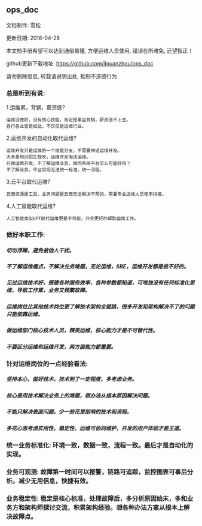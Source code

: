 ## ops_doc

  文档制作: 雪松
  
  更新日期: 2016-04-28
  
  本文档手册希望可以达到通俗易懂, 方便运维人员使用, 错误在所难免, 还望指正！

  github更新下载地址:  https://github.com/liquanzhou/ops_doc
  
  请勿删除信息, 转载请说明出处, 抵制不道德行为
  
  
  
  
  
  
### 总是听到有说: 
  
1.运维累，背锅，薪资低?

    运维没做好，没有核心技能，肯定是累且背锅，薪资涨不上去。
    各行各业皆是如此，不仅仅是运维行业。

2.运维开发的自动化取代运维?

    运维开发只是运维的一个技能分支，不需要神话运维开发。
    大多是培训招生鼓吹，运维开发淘汰运维。
    只做运维开发，不了解运维业务，做的系统平台怎么可能好用？
    不了解业务，平台实现无法统一标准，统一流程。

3.云平台取代运维?

    云商资源是工具，业务问题是云商无法解决干预的，需要专业运维人员使用拼接。

4.人工智能取代运维?

    人工智能类似GPT取代运维更是不可能，只会更好的帮助运维工作。
  

### 做好本职工作:

##### 切勿浮躁，避免被他人干扰。

##### 不了解运维痛点，不解决业务难题，无论运维，SRE，运维开发都是做不好的。

##### 见过运维技术好，搭建各种服务效率，各种参数都知道，可唯独没有任何标准化思维，导致工作累，业务又频繁故障。

##### 运维岗位比其他技术岗位更了解技术架构全链路，很多开发和架构解决不了的问题只能依靠运维。

##### 做运维部门核心技术人员，精英运维，核心能力才是不可替代性。
    
##### 不要区分运维和运维开发，两方面能力都重要。
 
 
### 针对运维岗位的一点经验看法:
  
##### 坚持本心，做好技术，技术到了一定程度，多考虑业务。
##### 核心是用技术解决业务上的难题，想办法从根本原因解决问题。
##### 不能只解决表面问题。少一些花里胡哨的技术和流程。
##### 多花心思考虑实用性，稳定性，运维可协同维护，开发的用户体验才是王道。

### 统一业务标准化: 环境一致，数据一致，流程一致。最后才是自动化的实现。
  
### 业务可观测: 故障第一时间可以报警，链路可追踪，监控图表可事后分析。减少无用信息，快捷有效。
  
### 业务稳定性: 稳定是核心标准，处理故障后，多分析原因始末，多和业务方和架构师探讨交流，积累架构经验。想各种办法方案从根本上解决故障点。
  
  



